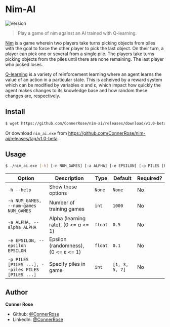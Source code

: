 # Nim-AI

![Version](https://img.shields.io/badge/version-1.0.0--beta-blue.svg?cacheSeconds=2592000)

> Play a game of nim against an AI trained with Q-learning.

[Nim](https://en.wikipedia.org/wiki/Nim) is a game wherein two players take turns picking objects from piles with the goal to force the other player to pick the last object. On their turn, a player can pick one or several from a single pile. The players take turns picking objects from the piles until there are none remaining. The last player who picked loses.

[Q-learning](https://en.wikipedia.org/wiki/Q-learning) is a variety of reinforcement learning where an agent learns the value of an action in a particular state. This is acheived by a reward system which can be modified by variables α and ε, which impact how quickly the agent makes changes to its knowledge base and how random these changes are, respectively.

## Install

```sh
$ wget https://github.com/ConnerRose/nim-ai/releases/download/v1.0-beta/nim_ai.exe
```

Or download `nim_ai.exe` from https://github.com/ConnerRose/nim-ai/releases/tag/v1.0-beta.

## Usage

```sh
$ ./nim_ai.exe [-h] [-n NUM_GAMES] [-a ALPHA] [-e EPSILON] [-p PILES [PILES ...]]
```

| Option                                            | Description                          | Type    | Default        | Required? |
| ------------------------------------------------- | ------------------------------------ | ------- | -------------- | --------- |
| `-h --help`                                       | Show these options                   | `None`  | `None`         | No        |
| `-n NUM_GAMES, --num-games NUM_GAMES`             | Number of training games             | `int`   | `1000`         | No        |
| `-a ALPHA, --alpha ALPHA`                         | Alpha (learning rate), (0 <= α <= 1) | `float` | `0.5`          | No        |
| `-e EPSILON, --epsilon EPSILON`                   | Epsilon (randomness), (0 <= ε <= 1)  | `float` | `0.1`          | No        |
| `-p PILES [PILES ...], --piles PILES [PILES ...]` | Specify piles in game                | `int`   | `[1, 3, 5, 7]` | No        |

## Author

**Conner Rose**

- Github: [@ConnerRose](https://github.com/ConnerRose)
- LinkedIn: [@ConnerRose](https://linkedin.com/in/ConnerRose)
